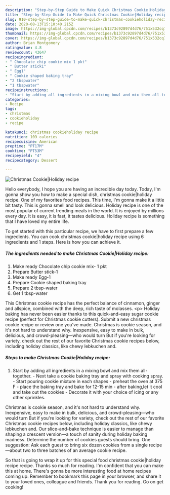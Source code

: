 ```yaml
---
description: "Step-by-Step Guide to Make Quick Christmas Cookie|Holiday recipe"
title: "Step-by-Step Guide to Make Quick Christmas Cookie|Holiday recipe"
slug: 910-step-by-step-guide-to-make-quick-christmas-cookieholiday-recipe
date: 2020-08-13T15:10:40.215Z
image: https://img-global.cpcdn.com/recipes/b1373c92897d4d76/751x532cq70/christmas-cookieholiday-recipe-recipe-main-photo.jpg
thumbnail: https://img-global.cpcdn.com/recipes/b1373c92897d4d76/751x532cq70/christmas-cookieholiday-recipe-recipe-main-photo.jpg
cover: https://img-global.cpcdn.com/recipes/b1373c92897d4d76/751x532cq70/christmas-cookieholiday-recipe-recipe-main-photo.jpg
author: Brian Montgomery
ratingvalue: 4.8
reviewcount: 43647
recipeingredient:
- " Chocolate chip cookie mix 1 pkt"
- " Butter stick1"
- " Egg1"
- " Cookie shaped baking tray"
- "2 tbspwater"
- "1 tbspwater"
recipeinstructions:
- "Start by adding all ingredients in a mixing bowl and mix them all-together. Next take a cookie baking tray and spray with cooking spray. Start pouring cookie mixture in each shapes preheat the oven at 375 F place the baking tray and bake for 12-15 min after baking,let it cool and take out the cookies Decorate it with your choice of icing or any other sprinkles."
categories:
- Recipe
tags:
- christmas
- cookieholiday
- recipe

katakunci: christmas cookieholiday recipe 
nutrition: 109 calories
recipecuisine: American
preptime: "PT17M"
cooktime: "PT53M"
recipeyield: "4"
recipecategory: Dessert

---
```



![Christmas Cookie|Holiday recipe](https://img-global.cpcdn.com/recipes/b1373c92897d4d76/751x532cq70/christmas-cookieholiday-recipe-recipe-main-photo.jpg)

Hello everybody, I hope you are having an incredible day today. Today, I'm gonna show you how to make a special dish, christmas cookie|holiday recipe. One of my favorites food recipes. This time, I'm gonna make it a little bit tasty. This is gonna smell and look delicious.
Holiday recipe is one of the most popular of current trending meals in the world. It is enjoyed by millions every day. It is easy, it is fast, it tastes delicious. Holiday recipe is something that I have loved my entire life.


To get started with this particular recipe, we have to first prepare a few ingredients. You can cook christmas cookie|holiday recipe using 6 ingredients and 1 steps. Here is how you can achieve it.

<!--inarticleads1-->

##### The ingredients needed to make Christmas Cookie|Holiday recipe:

1. Make ready  Chocolate chip cookie mix- 1 pkt
1. Prepare  Butter stick-1
1. Make ready  Egg-1
1. Prepare  Cookie shaped baking tray
1. Prepare 2 tbsp-water
1. Get 1 tbsp-water


This Christmas cookie recipe has the perfect balance of cinnamon, ginger and allspice, combined with the deep, rich taste of molasses. &lt;p&gt; Holiday baking has never been easier thanks to this quick-and-easy sugar cookie recipe (perfect for Christmas cookie cutters). Submit a new christmas cookie recipe or review one you&#39;ve made. Christmas is cookie season, and it&#39;s not hard to understand why. Inexpensive, easy to make in bulk, delicious, and crowd-pleasing—who would turn But if you&#39;re looking for variety, check out the rest of our favorite Christmas cookie recipes below, including holiday classics, like chewy lebkuchen and. 

<!--inarticleads2-->

##### Steps to make Christmas Cookie|Holiday recipe:

1. Start by adding all ingredients in a mixing bowl and mix them all-together. - Next take a cookie baking tray and spray with cooking spray. - Start pouring cookie mixture in each shapes - preheat the oven at 375 F - place the baking tray and bake for 12-15 min - after baking,let it cool and take out the cookies - Decorate it with your choice of icing or any other sprinkles.


Christmas is cookie season, and it&#39;s not hard to understand why. Inexpensive, easy to make in bulk, delicious, and crowd-pleasing—who would turn But if you&#39;re looking for variety, check out the rest of our favorite Christmas cookie recipes below, including holiday classics, like chewy lebkuchen and. Our slice-and-bake technique is easier to manage than shaping a crescent version—a touch of sanity during holiday baking madness. Determine the number of cookies guests should bring. One suggestion: Ask each guest to bring six dozen cookies from a single recipe—about two to three batches of an average cookie recipe. 

So that is going to wrap it up for this special food christmas cookie|holiday recipe recipe. Thanks so much for reading. I'm confident that you can make this at home. There's gonna be more interesting food at home recipes coming up. Remember to bookmark this page in your browser, and share it to your loved ones, colleague and friends. Thank you for reading. Go on get cooking!
